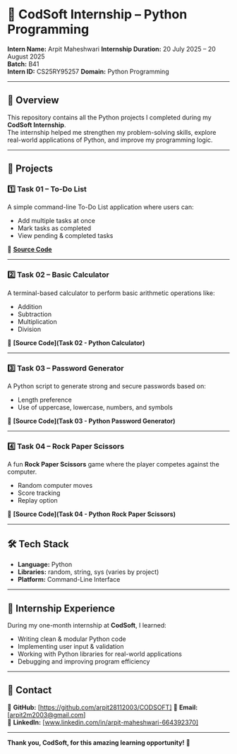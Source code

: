 # 🚀 CodSoft Internship – Python Programming  

**Intern Name:** Arpit Maheshwari
**Internship Duration:** 20 July 2025 – 20 August 2025  
**Batch:** B41  
**Intern ID:**   CS25RY95257
**Domain:** Python Programming  

---

## 📌 Overview  

This repository contains all the Python projects I completed during my **CodSoft Internship**.  
The internship helped me strengthen my problem-solving skills, explore real-world applications of Python, and improve my programming logic.  

---

## 📂 Projects  

### 1️⃣ **Task 01 – To-Do List**  
A simple command-line To-Do List application where users can:  
- Add multiple tasks at once  
- Mark tasks as completed  
- View pending & completed tasks  

🔗 **[Source Code](https://github.com/arpit28112003/CODSOFT/tree/main/Task%2001%20-%20Python%20To-Do%20List)**  

---

### 2️⃣ **Task 02 – Basic Calculator**  
A terminal-based calculator to perform basic arithmetic operations like:  
- Addition  
- Subtraction  
- Multiplication  
- Division  

🔗 **[Source Code](Task 02 - Python Calculator)**  

---

### 3️⃣ **Task 03 – Password Generator**  
A Python script to generate strong and secure passwords based on:  
- Length preference  
- Use of uppercase, lowercase, numbers, and symbols  

🔗 **[Source Code](Task 03 - Python Password Generator)**  

---

### 4️⃣ **Task 04 – Rock Paper Scissors**  
A fun **Rock Paper Scissors** game where the player competes against the computer.  
- Random computer moves  
- Score tracking  
- Replay option  

🔗 **[Source Code](Task 04 -  Python Rock Paper Scissors)**  

---

## 🛠️ Tech Stack  

- **Language:** Python  
- **Libraries:** random, string, sys (varies by project)  
- **Platform:** Command-Line Interface  

---

## 📜 Internship Experience  

During my one-month internship at **CodSoft**, I learned:  
- Writing clean & modular Python code  
- Implementing user input & validation  
- Working with Python libraries for real-world applications  
- Debugging and improving program efficiency  

---

## 📧 Contact  

💼 **GitHub:** [https://github.com/arpit28112003/CODSOFT] 
📩 **Email:** [arpit2m2003@gmail.com]  
📱 **LinkedIn:** [www.linkedin.com/in/arpit-maheshwari-664392370]  

---

**Thank you, CodSoft, for this amazing learning opportunity!** 🙌   

